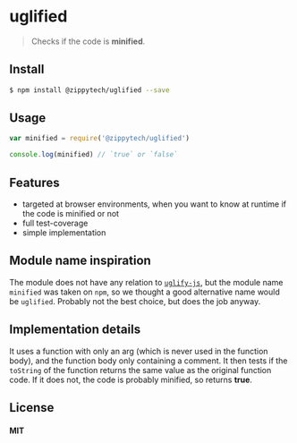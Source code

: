 # uglified

> Checks if the code is **minified**.

## Install

```sh
$ npm install @zippytech/uglified --save
```

## Usage

```js
var minified = require('@zippytech/uglified')

console.log(minified) // `true` or `false`
```

## Features

 * targeted at browser environments, when you want to know at runtime if the code is minified or not
 * full test-coverage
 * simple implementation

## Module name inspiration

The module does not have any relation to [`uglify-js`](https://www.npmjs.com/package/uglify-js), but the module name `minified` was taken on `npm`, so we thought a good alternative name would be `uglified`. Probably not the best choice, but does the job anyway.

## Implementation details

It uses a function with only an arg (which is never used in the function body), and the function body only containing a comment. It then tests if the `toString` of the function returns the same value as the original function code. If it does not, the code is probably minified, so returns **true**.

## License

#### MIT